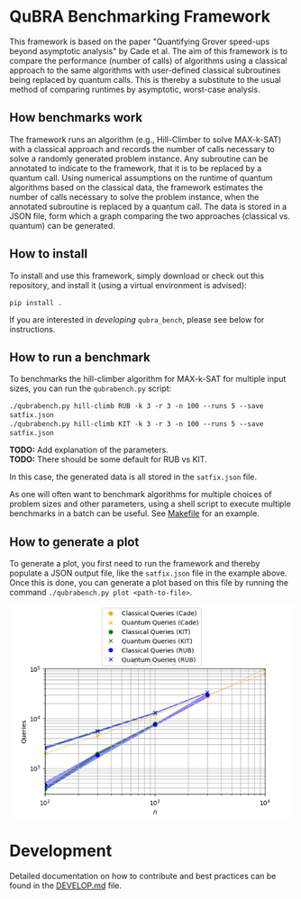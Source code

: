 # QuBRA Benchmarking Framework

This framework is based on the paper "Quantifying Grover speed-ups beyond asymptotic analysis" by Cade et al.
The aim of this framework is to compare the performance (number of calls) of algorithms using a classical approach to the same algorithms with user-defined classical subroutines being replaced by quantum calls.
This is thereby a substitute to the usual method of comparing runtimes by asymptotic, worst-case analysis.

## How benchmarks work

The framework runs an algorithm (e.g., Hill-Climber to solve MAX-k-SAT) with a classical approach and records the number of calls necessary to solve a randomly generated problem instance.
Any subroutine can be annotated to indicate to the framework, that it is to be replaced by a quantum call.
Using numerical assumptions on the runtime of quantum algorithms based on the classical data, the framework estimates the number of calls necessary to solve the problem instance, when the annotated subroutine is replaced by a quantum call.
The data is stored in a JSON file, form which a graph comparing the two approaches (classical vs. quantum) can be generated.

## How to install

To install and use this framework, simply download or check out this repository, and install it (using a virtual environment is advised):

```shell
pip install .
```

If you are interested in *developing* `qubra_bench`, please see below for instructions.

## How to run a benchmark

To benchmarks the hill-climber algorithm for MAX-k-SAT for multiple input sizes, you can run the `qubrabench.py` script:

```
./qubrabench.py hill-climb RUB -k 3 -r 3 -n 100 --runs 5 --save satfix.json
./qubrabench.py hill-climb KIT -k 3 -r 3 -n 100 --runs 5 --save satfix.json
```

**TODO:** Add explanation of the parameters.  
**TODO:** There should be some default for RUB vs KIT.

In this case, the generated data is all stored in the `satfix.json` file.

As one will often want to benchmark algorithms for multiple choices of problem sizes and other parameters, using a shell script to execute multiple benchmarks in a batch can be useful.
See [Makefile](Makefile) for an example.

## How to generate a plot

To generate a plot, you first need to run the framework and thereby populate a JSON output file, like the `satfix.json` file in the example above.
Once this is done, you can generate a plot based on this file by running the command `./qubrabench.py plot <path-to-file>`.

![Example plot](docs/img/satfix.png "Generated plot based on satfix.json")


# Development

Detailed documentation on how to contribute and best practices can be found in the [DEVELOP.md](DEVELOP.md) file.